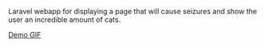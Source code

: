 Laravel webapp for displaying a page that will cause seizures and show the user an incredible amount of cats.

[Demo GIF](http://i.imgur.com/qKhmERX.gifv)
